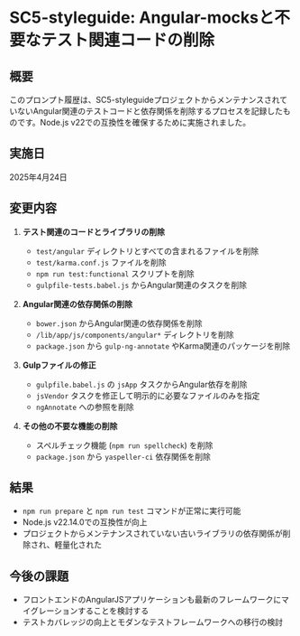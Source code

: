 # SC5-styleguide: Angular-mocksと不要なテスト関連コードの削除

## 概要

このプロンプト履歴は、SC5-styleguideプロジェクトからメンテナンスされていないAngular関連のテストコードと依存関係を削除するプロセスを記録したものです。Node.js v22での互換性を確保するために実施されました。

## 実施日

2025年4月24日

## 変更内容

1. **テスト関連のコードとライブラリの削除**
   - `test/angular` ディレクトリとすべての含まれるファイルを削除
   - `test/karma.conf.js` ファイルを削除
   - `npm run test:functional` スクリプトを削除
   - `gulpfile-tests.babel.js` からAngular関連のタスクを削除

2. **Angular関連の依存関係の削除**
   - `bower.json` からAngular関連の依存関係を削除
   - `/lib/app/js/components/angular*` ディレクトリを削除
   - `package.json` から `gulp-ng-annotate` やKarma関連のパッケージを削除

3. **Gulpファイルの修正**
   - `gulpfile.babel.js` の `jsApp` タスクからAngular依存を削除
   - `jsVendor` タスクを修正して明示的に必要なファイルのみを指定
   - `ngAnnotate` への参照を削除

4. **その他の不要な機能の削除**
   - スペルチェック機能 (`npm run spellcheck`) を削除
   - `package.json` から `yaspeller-ci` 依存関係を削除

## 結果

- `npm run prepare` と `npm run test` コマンドが正常に実行可能
- Node.js v22.14.0での互換性が向上
- プロジェクトからメンテナンスされていない古いライブラリの依存関係が削除され、軽量化された

## 今後の課題

- フロントエンドのAngularJSアプリケーションも最新のフレームワークにマイグレーションすることを検討する
- テストカバレッジの向上とモダンなテストフレームワークへの移行の検討
